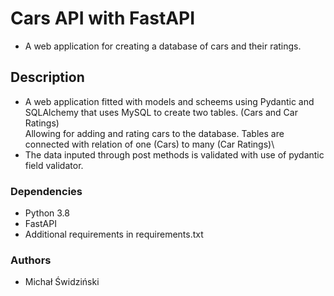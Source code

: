 # Cars API with FastAPI
- A web application for creating a database of cars and their ratings.
  
## Description
- A web application fitted with models and scheems using Pydantic and SQLAlchemy that uses MySQL to create two tables. (Cars and Car Ratings)\
Allowing for adding and rating cars to the database. Tables are connected with relation of one (Cars) to many (Car Ratings)\
- The data inputed through post methods is validated with use of pydantic field validator.
  
### Dependencies
- Python 3.8
- FastAPI
- Additional requirements in requirements.txt
### Authors
- Michał Świdziński
